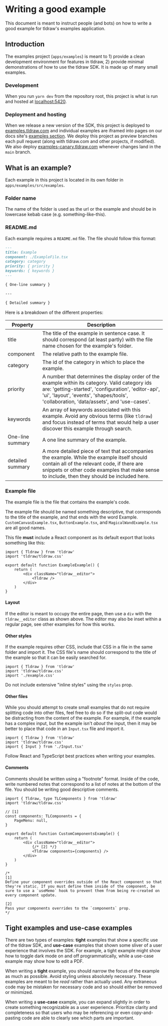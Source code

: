# Writing a good example

This document is meant to instruct people (and bots) on how to write a good example for tldraw's examples application.

## Introduction

The examples project (`apps/examples`) is meant to 1) provide a clean development environment for features in tldraw, 2) provide minimal demonstrations of how to use the tldraw SDK. It is made up of many small examples.

### Development

When you run `yarn dev` from the repository root, this project is what is run and hosted at [localhost:5420](http://localhost:5420).

### Deployment and hosting

When we release a new version of the SDK, this project is deployed to [examples.tldraw.com](htts://examples.tldraw.com) and individual examples are iframed into pages on our docs site's [examples section](https://tldraw.dev/examples). We deploy this project as preview branches each pull request (along with tldraw.com and other projects, if modified). We also deploy [examples-canary.tldraw.com](htts://examples-canary.tldraw.com) whenever changes land in the `main` branch.

## What is an example?

Each example in this project is located in its own folder in `apps/examples/src/examples`.

### Folder name

The name of the folder is used as the url or the example and should be in lowercase kebab case (e.g. something-like-this).

### README.md

Each example requires a `README.md` file. The file should follow this format:

```md
---
title: Example
component: ./ExampleFile.tsx
category: category
priority: { priority }
keywords: { keywords }
---

{ One-line summary }

---

{ Detailed summary }
```

Here is a breakdown of the different properties:

| Property         | Description                                                                                                                                                                                                                                        |
| ---------------- | -------------------------------------------------------------------------------------------------------------------------------------------------------------------------------------------------------------------------------------------------- |
| title            | The title of the example in sentence case. It should correspond (at least partly) with the file name chosen for the example's folder.                                                                                                              |
| component        | The relative path to the example file.                                                                                                                                                                                                             |
| category         | The id of the category in which to place the example.                                                                                                                                                                                              |
| priority         | A number that determines the display order of the example within its category. Valid category ids are: 'getting-started', 'configuration', 'editor-api', 'ui', 'layout', 'events', 'shapes/tools', 'collaboration, 'data/assets', and 'use-cases'. |
| keywords         | An array of keywords associated with this example. Avoid any obvious terms (like `tldraw`) and focus instead of terms that would help a user discover this example through search.                                                                 |
| One-line summary | A one line summary of the example.                                                                                                                                                                                                                 |
| detailed summary | A more detailed piece of text that accompanies the example. While the example itself should contain all of the relevant code, if there are snippets or other code examples that make sense to include, then they should be included here.          |

### Example file

The example file is the file that contains the example's code.

The example file should be named something descriptive, that corresponds to the title of the example, and that ends with the word Example. `CustomCanvasExample.tsx`, `ButtonExample.tsx`, and `MagicalWandExample.tsx` are all good names.

This file **must** include a React component as its default export that looks something like this:

```tsx
import { Tldraw } from 'tldraw'
import 'tldraw/tldraw.css'

export default function ExampleExample() {
	return (
		<div className="tldraw__editor">
			<Tldraw />
		</div>
	)
}
```

#### Layout

If the editor is meant to occupy the entire page, then use a `div` with the `tldraw__editor` class as shown above. The editor may also be inset within a regular page, see other examples for how this works.

#### Other styles

If the example requires other CSS, include that CSS in a file in the same folder and import it. The CSS file's name should correspond to the title of the example so that it can be easily searched for.

```tsx
import { Tldraw } from 'tldraw'
import 'tldraw/tldraw.css'
import './example.css'
```

Do not include extensive "inline styles" using the `styles` prop.

#### Other files

While you should attempt to create small examples that do not require splitting code into other files, feel free to do so if the split-out code would be distracting from the content of the example. For example, if the example has a complex input, but the example isn't _about_ the input, then it may be better to place that code in an `Input.tsx` file and import it.

```tsx
import { Tldraw } from 'tldraw'
import 'tldraw/tldraw.css'
import { Input } from './Input.tsx'
```

Follow React and TypeScript best practices when writing your examples.

#### Comments

Comments should be written using a "footnote" format. Inside of the code, write numbered notes that correspond to a list of notes at the bottom of the file. You should be writing good descriptive comments.

```tsx
import { Tldraw, type TLComponents } from 'tldraw'
import 'tldraw/tldraw.css'

// [1]
const components: TLComponents = {
	PageMenu: null,
}

export default function CustomComponentsExample() {
	return (
		<div className="tldraw__editor">
			{/* [2] */}
			<Tldraw components={components} />
		</div>
	)
}

/*
[1]
Define your component overrides outside of the React component so that they're static. If you must define them inside of the component, be sure to use a `useMemo` hook to prevent them from being re-created on every component update.

[2]
Pass your components overrides to the `components` prop.
*/
```

## Tight examples and use-case examples

There are two types of examples: **tight** examples that show a specific use of the tldraw SDK, and **use-case** examples that shown some sliver of a user experience that involves the SDK. For example, a tight example might show how to toggle dark mode on and off programmatically, while a use-case example may show how to edit a PDF.

When writing a **tight** example, you should narrow the focus of the example as much as possible. Avoid styling unless absolutely necessary. These examples are meant to be _read_ rather than actually used. Any extraneous code may be mistaken for necessary code and so should either be removed or minimized.

When writing a **use-case** example, you can expand slightly in order to create something recognizable as a user experience. Prioritize clarity and completeness so that users who may be referencing or even copy-and-pasting code are able to clearly see which parts are important.
